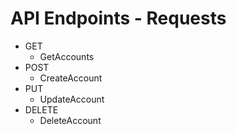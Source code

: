 # API Endpoints - Requests

  - GET
    - GetAccounts
  - POST
    - CreateAccount
  - PUT
    - UpdateAccount
  - DELETE
    - DeleteAccount
